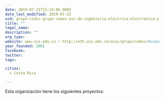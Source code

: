 ```yaml
---
date: 2019-07-21T23:14:06.000Z
date_last_modified: 2019-07-22
uid: grupo-cidic-grupo-cemos-esc-de-ingenieria-electrica-electronica-y-de-telecomunicaciones-universidad-industrial-de-santander
title: ""
legal_name: 
description: ""
org_type: 
website: www.uis.edu.co / http://e3t.uis.edu.co/eisi/grupo/cemos/#views/gm1/inicio
year_founded: 2001
facebook: 
twitter: 
tags:

cities: 
  - Costa Rica

---
```


Esta organización tiene los siguientes proyectos:


